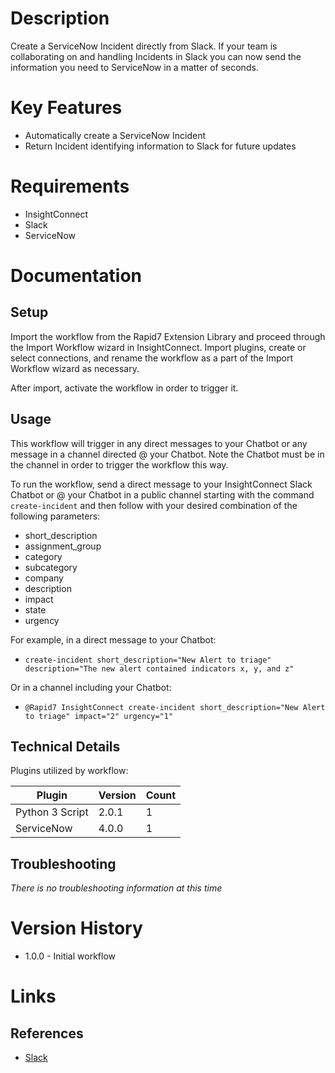 # Description

Create a ServiceNow Incident directly from Slack. If your team is collaborating on and handling Incidents in Slack you can now send the information you need to ServiceNow in a matter of seconds. 

# Key Features

* Automatically create a ServiceNow Incident 
* Return Incident identifying information to Slack for future updates

# Requirements

* InsightConnect
* Slack
* ServiceNow

# Documentation

## Setup

Import the workflow from the Rapid7 Extension Library and proceed through the Import Workflow wizard in InsightConnect. Import plugins, create or select connections, and rename the workflow as a part of the Import Workflow wizard as necessary.

After import, activate the workflow in order to trigger it.

## Usage

This workflow will trigger in any direct messages to your Chatbot or any message in a channel directed @ your Chatbot. Note the Chatbot must be in the channel in order to trigger the workflow this way.

To run the workflow, send a direct message to your InsightConnect Slack Chatbot or @ your Chatbot in a public channel starting with the command `create-incident` and then follow with your desired combination of the following parameters:
 * short_description
 * assignment_group
 * category
 * subcategory
 * company
 * description
 * impact
 * state
 * urgency

 For example, in a direct message to your Chatbot:
 * `create-incident short_description="New Alert to triage" description="The new alert contained indicators x, y, and z"`

 Or in a channel including your Chatbot:
 * `@Rapid7 InsightConnect create-incident short_description="New Alert to triage" impact="2" urgency="1"`

## Technical Details

Plugins utilized by workflow:

|Plugin|Version|Count|
|----|----|--------|
|Python 3 Script|2.0.1|1|
|ServiceNow|4.0.0|1|


## Troubleshooting

_There is no troubleshooting information at this time_

# Version History

* 1.0.0 - Initial workflow

# Links

## References

* [Slack](https://slack.com)
